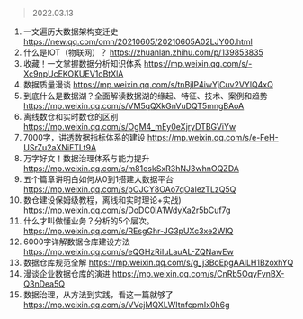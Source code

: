 >2022.03.13
1. 一文遍历大数据架构变迁史
https://new.qq.com/omn/20210605/20210605A02LJY00.html
2. 什么是IOT（物联网）？
https://zhuanlan.zhihu.com/p/139853835
3. 收藏！一文掌握数据分析知识体系
https://mp.weixin.qq.com/s/-Xc9npUcEKOKUEV1oBtXlA
4. 数据质量漫谈
https://mp.weixin.qq.com/s/tnBjlP4iwYjCuv2VYlQ4xQ
5. 到底什么是数据湖？全面解读数据湖的缘起、特征、技术、案例和趋势
https://mp.weixin.qq.com/s/VM5qQXkGnVuDQT5mngBAoA
6. 离线数仓和实时数仓的区别
https://mp.weixin.qq.com/s/OgM4_mEy0eXjryDTBGViYw
7. 7000字，讲透数据指标体系的建设
https://mp.weixin.qq.com/s/e-FeH-USrZu2aXNiFTLt9A
8. 万字好文！数据治理体系与能力提升
https://mp.weixin.qq.com/s/m81oskSxR3hNJ3whnOQZDA
9. 五个篇章讲明白如何从0到1搭建大数据平台
https://mp.weixin.qq.com/s/pOJCY8OAo7qOaIezTLzQ5Q
10. 数仓建设保姆级教程，离线和实时理论+实战)
https://mp.weixin.qq.com/s/DoDC0lA1WdyXa2r5bCuf7g
11. 什么才叫做懂业务？分析的5个层次。
https://mp.weixin.qq.com/s/REsgGhr-JG3pUXc3xe2WIQ
12. 6000字详解数据仓库建设方法
https://mp.weixin.qq.com/s/eQGHzRiIuLauAL-ZQNawEw
13. 数据仓库规范全解
https://mp.weixin.qq.com/s/g_j3BoEpgAAlLH1BzoxhYQ
14. 漫谈企业数据仓库的演进
https://mp.weixin.qq.com/s/CnRb5OqyFvnBX-Q3nDea5Q
15. 数据治理，从方法到实践，看这一篇就够了
https://mp.weixin.qq.com/s/VVejMQXLWItnfcpmIx0h6g
